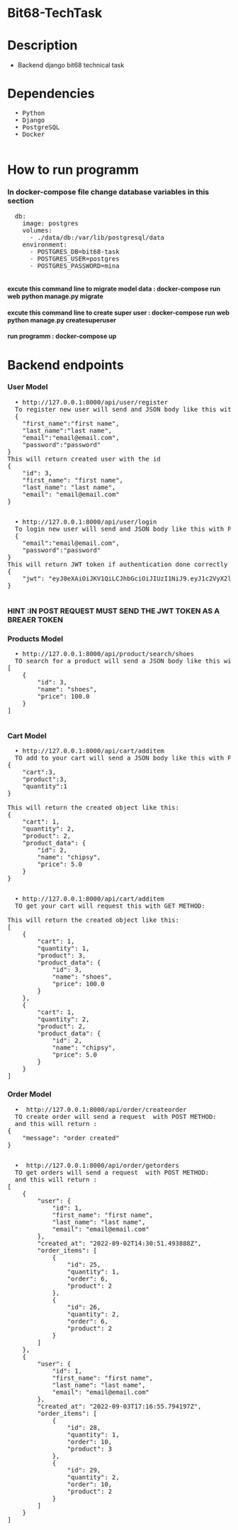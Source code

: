 # Bit68-TechTask

# Description
* Backend django bit68 technical task

# Dependencies
<pre>
  • Python 
  • Django
  • PostgreSQL
  • Docker
  
</pre>

# How to run programm
### In docker-compose file change database variables in this section
  <pre>
  db:
    image: postgres
    volumes:
      - ./data/db:/var/lib/postgresql/data
    environment:
      - POSTGRES_DB=bit68-task
      - POSTGRES_USER=postgres
      - POSTGRES_PASSWORD=mina
  </pre>
#### excute this command line to migrate model data : docker-compose run web python manage.py migrate
#### excute this command line to create super user : docker-compose run web python manage.py createsuperuser 
#### run programm : docker-compose up


# Backend endpoints 
### User Model

<pre>
  • http://127.0.0.1:8000/api/user/register
  To register new user will send and JSON body like this with POST METHOD:
  {
    "first_name":"first name",
    "last_name":"last name",
    "email":"email@email.com",
    "password":"password"
}
This will return created user with the id 
{
    "id": 3,
    "first_name": "first name",
    "last_name": "last name",
    "email": "email@email.com"
}

</pre>
<pre>
  • http://127.0.0.1:8000/api/user/login
  To login new user will send and JSON body like this with POST METHOD:
  {
    "email":"email@email.com",
    "password":"password"
}
This will return JWT token if authentication done correctly
{
    "jwt": "eyJ0eXAiOiJKV1QiLCJhbGciOiJIUzI1NiJ9.eyJ1c2VyX2lkIjozLCJleHAiOjE2NjIyMjgwNzMsImlhdCI6MTY2MjIyNDQ3M30.L--_fAV8Kpr__GxvzUQRmiqt31XduNx92IZq42mgwfs"
}

</pre>
### HINT :IN POST REQUEST MUST SEND THE JWT TOKEN AS A BREAER TOKEN 

### Products Model
<pre>
  • http://127.0.0.1:8000/api/product/search/shoes
  TO search for a product will send a JSON body like this with GET METHOD:
[
    {
        "id": 3,
        "name": "shoes",
        "price": 100.0
    }
]

</pre>

### Cart Model
<pre>
  • http://127.0.0.1:8000/api/cart/additem
  TO add to your cart will send a JSON body like this with POST METHOD:
{
    "cart":3,
    "product":3,
    "quantity":1
}

This will return the created object like this:
{
    "cart": 1,
    "quantity": 2,
    "product": 2,
    "product_data": {
        "id": 2,
        "name": "chipsy",
        "price": 5.0
    }
}

</pre>

<pre>
  • http://127.0.0.1:8000/api/cart/additem
  TO get your cart will request this with GET METHOD:

This will return the created object like this:
[
    {
        "cart": 1,
        "quantity": 1,
        "product": 3,
        "product_data": {
            "id": 3,
            "name": "shoes",
            "price": 100.0
        }
    },
    {
        "cart": 1,
        "quantity": 2,
        "product": 2,
        "product_data": {
            "id": 2,
            "name": "chipsy",
            "price": 5.0
        }
    }
]
</pre>

### Order Model
<pre>
  •  http://127.0.0.1:8000/api/order/createorder
  TO create order will send a request  with POST METHOD:
  and this will return :
{
    "message": "order created"
}

</pre>
<pre>
  •  http://127.0.0.1:8000/api/order/getorders
  TO get orders will send a request  with POST METHOD:
  and this will return :
[
    {
        "user": {
            "id": 1,
            "first_name": "first name",
            "last_name": "last name",
            "email": "email@email.com"
        },
        "created_at": "2022-09-02T14:30:51.493888Z",
        "order_items": [
            {
                "id": 25,
                "quantity": 1,
                "order": 6,
                "product": 2
            },
            {
                "id": 26,
                "quantity": 2,
                "order": 6,
                "product": 2
            }
        ]
    },
    {
        "user": {
            "id": 1,
            "first_name": "first name",
            "last_name": "last name",
            "email": "email@email.com"
        },
        "created_at": "2022-09-03T17:16:55.794197Z",
        "order_items": [
            {
                "id": 28,
                "quantity": 1,
                "order": 10,
                "product": 3
            },
            {
                "id": 29,
                "quantity": 2,
                "order": 10,
                "product": 2
            }
        ]
    }
]
</pre>


